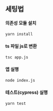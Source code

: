 ## 세팅법

#### 의존성 모듈 설치
```bash
yarn install
```
#### ts 파일 js로 변환
```bash
tsc app.js
```
#### 앱 실행
```bash
node index.js
```
#### 테스트(cypress) 실행
```bash
yarn test
```
